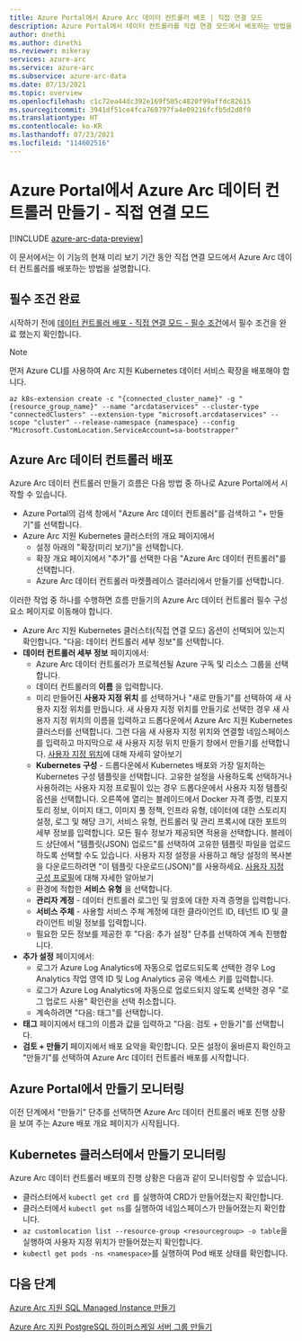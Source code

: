 ```yaml
---
title: Azure Portal에서 Azure Arc 데이터 컨트롤러 배포 | 직접 연결 모드
description: Azure Portal에서 데이터 컨트롤러를 직접 연결 모드에서 배포하는 방법을 설명합니다.
author: dnethi
ms.author: dinethi
ms.reviewer: mikeray
services: azure-arc
ms.service: azure-arc
ms.subservice: azure-arc-data
ms.date: 07/13/2021
ms.topic: overview
ms.openlocfilehash: c1c72ea44dc392e169f505c4820f99affdc82615
ms.sourcegitcommit: 3941df51ce4fca760797fa4e09216fcfb5d2d8f0
ms.translationtype: HT
ms.contentlocale: ko-KR
ms.lasthandoff: 07/23/2021
ms.locfileid: "114602516"
---
```

#  <a name="create-azure-arc-data-controller-from-azure-portal---direct-connectivity-mode"></a>Azure Portal에서 Azure Arc 데이터 컨트롤러 만들기 - 직접 연결 모드

[!INCLUDE [azure-arc-data-preview](../../../includes/azure-arc-data-preview.md)]

이 문서에서는 이 기능의 현재 미리 보기 기간 동안 직접 연결 모드에서 Azure Arc 데이터 컨트롤러를 배포하는 방법을 설명합니다. 

## <a name="complete-prerequisites"></a>필수 조건 완료

시작하기 전에 [데이터 컨트롤러 배포 - 직접 연결 모드 - 필수 조건](create-data-controller-direct-prerequisites.md)에서 필수 조건을 완료 했는지 확인합니다.

>[!NOTE]
>먼저 Azure CLI를 사용하여 Arc 지원 Kubernetes 데이터 서비스 확장을 배포해야 합니다.
>
>```azurecli
>az k8s-extension create -c "{connected_cluster_name}" -g "{resource_group_name}" --name "arcdataservices" --cluster-type "connectedClusters" --extension-type "microsoft.arcdataservices" --scope "cluster" --release-namespace {namespace} --config "Microsoft.CustomLocation.ServiceAccount=sa-bootstrapper"
>```


## <a name="deploy-azure-arc-data-controller"></a>Azure Arc 데이터 컨트롤러 배포

Azure Arc 데이터 컨트롤러 만들기 흐름은 다음 방법 중 하나로 Azure Portal에서 시작할 수 있습니다.

- Azure Portal의 검색 창에서 "Azure Arc 데이터 컨트롤러"를 검색하고 "+ 만들기"를 선택합니다.
- Azure Arc 지원 Kubernetes 클러스터의 개요 페이지에서
  - 설정 아래의 "확장(미리 보기)"을 선택합니다.
  - 확장 개요 페이지에서 "추가"를 선택한 다음 "Azure Arc 데이터 컨트롤러"를 선택합니다.
  - Azure Arc 데이터 컨트롤러 마켓플레이스 갤러리에서 만들기를 선택합니다.
  
이러한 작업 중 하나를 수행하면 흐름 만들기의 Azure Arc 데이터 컨트롤러 필수 구성 요소 페이지로 이동해야 합니다.

- Azure Arc 지원 Kubernetes 클러스터(직접 연결 모드) 옵션이 선택되어 있는지 확인합니다. "다음: 데이터 컨트롤러 세부 정보"를 선택합니다.
- **데이터 컨트롤러 세부 정보** 페이지에서:
  - Azure Arc 데이터 컨트롤러가 프로젝션될 Azure 구독 및 리소스 그룹을 선택합니다.
  - 데이터 컨트롤러의 **이름** 을 입력합니다.
  - 미리 만들어진 **사용자 지정 위치** 를 선택하거나 "새로 만들기"를 선택하여 새 사용자 지정 위치를 만듭니다. 새 사용자 지정 위치를 만들기로 선택한 경우 새 사용자 지정 위치의 이름을 입력하고 드롭다운에서 Azure Arc 지원 Kubernetes 클러스터를 선택합니다. 그런 다음 새 사용자 지정 위치와 연결할 네임스페이스를 입력하고 마지막으로 새 사용자 지정 위치 만들기 창에서 만들기를 선택합니다. [사용자 지정 위치](../kubernetes/conceptual-custom-locations.md)에 대해 자세히 알아보기
  - **Kubernetes 구성** - 드롭다운에서 Kubernetes 배포와 가장 일치하는 Kubernetes 구성 템플릿을 선택합니다. 고유한 설정을 사용하도록 선택하거나 사용하려는 사용자 지정 프로필이 있는 경우 드롭다운에서 사용자 지정 템플릿 옵션을 선택합니다. 오른쪽에 열리는 블레이드에서 Docker 자격 증명, 리포지토리 정보, 이미지 태그, 이미지 풀 정책, 인프라 유형, 데이터에 대한 스토리지 설정, 로그 및 해당 크기, 서비스 유형, 컨트롤러 및 관리 프록시에 대한 포트의 세부 정보를 입력합니다. 모든 필수 정보가 제공되면 적용을 선택합니다. 블레이드 상단에서 "템플릿(JSON) 업로드"를 선택하여 고유한 템플릿 파일을 업로드하도록 선택할 수도 있습니다. 사용자 지정 설정을 사용하고 해당 설정의 복사본을 다운로드하려면 "이 템플릿 다운로드(JSON)"를 사용하세요. [사용자 지정 구성 프로필](create-custom-configuration-template.md)에 대해 자세한 알아보기
  - 환경에 적합한 **서비스 유형** 을 선택합니다.
  - **관리자 계정** - 데이터 컨트롤러 로그인 및 암호에 대한 자격 증명을 입력합니다.
  - **서비스 주체** - 사용할 서비스 주체 계정에 대한 클라이언트 ID, 테넌트 ID 및 클라이언트 비밀 정보를 입력합니다.
  - 필요한 모든 정보를 제공한 후 "다음: 추가 설정" 단추를 선택하여 계속 진행합니다.
- **추가 설정** 페이지에서:
  - 로그가 Azure Log Analytics에 자동으로 업로드되도록 선택한 경우 Log Analytics 작업 영역 ID 및 Log Analytics 공유 액세스 키를 입력합니다.
  - 로그가 Azure Log Analytics에 자동으로 업로드되지 않도록 선택한 경우 "로그 업로드 사용" 확인란을 선택 취소합니다.
  - 계속하려면 "다음: 태그"를 선택합니다.
- **태그** 페이지에서 태그의 이름과 값을 입력하고 "다음: 검토 + 만들기"를 선택합니다.
- **검토 + 만들기** 페이지에서 배포 요약을 확인합니다. 모든 설정이 올바른지 확인하고 "만들기"를 선택하여 Azure Arc 데이터 컨트롤러 배포를 시작합니다.

## <a name="monitor-the-creation-from-azure-portal"></a>Azure Portal에서 만들기 모니터링

이전 단계에서 "만들기" 단추를 선택하면 Azure Arc 데이터 컨트롤러 배포 진행 상황을 보여 주는 Azure 배포 개요 페이지가 시작됩니다.

## <a name="monitor-the-creation-from-your-kubernetes-cluster"></a>Kubernetes 클러스터에서 만들기 모니터링

Azure Arc 데이터 컨트롤러 배포의 진행 상황은 다음과 같이 모니터링할 수 있습니다.

- 클러스터에서 ```kubectl get crd ```를 실행하여 CRD가 만들어졌는지 확인합니다.  
- 클러스터에서 ```kubectl get ns```를 실행하여 네임스페이스가 만들어졌는지 확인합니다.
- ```az customlocation list --resource-group <resourcegroup> -o table```을 실행하여 사용자 지정 위치가 만들어졌는지 확인합니다. 
- ```kubectl get pods -ns <namespace>```를 실행하여 Pod 배포 상태를 확인합니다.

## <a name="next-steps"></a>다음 단계

[Azure Arc 지원 SQL Managed Instance 만들기](create-sql-managed-instance.md)

[Azure Arc 지원 PostgreSQL 하이퍼스케일 서버 그룹 만들기](create-postgresql-hyperscale-server-group.md)
